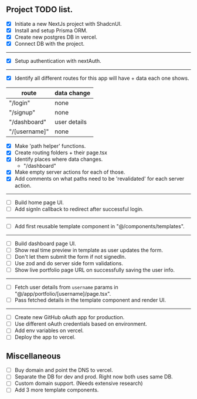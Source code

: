 ## Project TODO list.

- [x] Initiate a new NextJs project with ShadcnUI.
- [x] Install and setup Prisma ORM.
- [x] Create new postgres DB in vercel.
- [x] Connect DB with the project.

---

- [x] Setup authentication with nextAuth.

---

- [x] Identify all different routes for this app will have + data each one shows.

| route | data change |
| --- | --- |
| "/login" | none |
| "/signup" | none |
| "/dashboard" | user details |
| "/[username]" | none |

- [x] Make 'path helper' functions.
- [x] Create routing folders + their page.tsx
- [x] Identify places where data changes.
  - "/dashboard"
- [x] Make empty server actions for each of those.
- [x] Add comments on what paths need to be 'revalidated' for each server action.

---

- [ ] Build home page UI.
- [ ] Add signIn callback to redirect after successful login.

---

- [ ] Add first reusable template component in "@/components/templates".

---

- [ ] Build dashboard page UI.
- [ ] Show real time preview in template as user updates the form.
- [ ] Don't let them submit the form if not signedIn.
- [ ] Use zod and do server side form validations.
- [ ] Show live portfolio page URL on successfully saving the user info.

---

- [ ] Fetch user details from `username` params in "@/app/portfolio/[username]/page.tsx".
- [ ] Pass fetched details in the template component and render UI.

---

- [ ] Create new GitHub oAuth app for production.
- [ ] Use different oAuth credentials based on environment.
- [ ] Add env variables on vercel.
- [ ] Deploy the app to vercel.

## Miscellaneous

- [ ] Buy domain and point the DNS to vercel.
- [ ] Separate the DB for dev and prod. Right now both uses same DB.
- [ ] Custom domain support. (Needs extensive research)
- [ ] Add 3 more template components.
